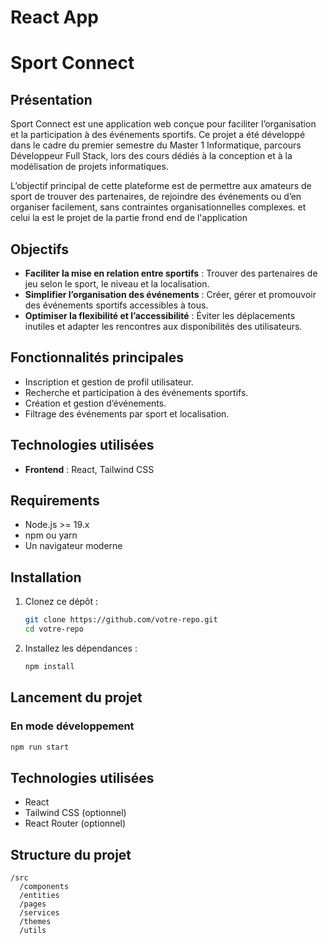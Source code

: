 # React App

# Sport Connect

## Présentation

Sport Connect est une application web conçue pour faciliter l’organisation et la participation à des événements sportifs. Ce projet a été développé dans le cadre du premier semestre du Master 1 Informatique, parcours Développeur Full Stack, lors des cours dédiés à la conception et à la modélisation de projets informatiques.

L’objectif principal de cette plateforme est de permettre aux amateurs de sport de trouver des partenaires, de rejoindre des événements ou d’en organiser facilement, sans contraintes organisationnelles complexes.
et celui la est le projet de la partie frond end de l'application


## Objectifs

- **Faciliter la mise en relation entre sportifs** : Trouver des partenaires de jeu selon le sport, le niveau et la localisation.
- **Simplifier l’organisation des événements** : Créer, gérer et promouvoir des événements sportifs accessibles à tous.
- **Optimiser la flexibilité et l’accessibilité** : Éviter les déplacements inutiles et adapter les rencontres aux disponibilités des utilisateurs.

## Fonctionnalités principales

- Inscription et gestion de profil utilisateur.
- Recherche et participation à des événements sportifs.
- Création et gestion d’événements.
- Filtrage des événements par sport et localisation.


## Technologies utilisées

- **Frontend** : React, Tailwind CSS

## Requirements
- Node.js >= 19.x
- npm ou yarn
- Un navigateur moderne

## Installation

1. Clonez ce dépôt :
   ```sh
   git clone https://github.com/votre-repo.git
   cd votre-repo
   ```

2. Installez les dépendances :
   ```sh
   npm install
   ```

## Lancement du projet

### En mode développement
```sh
npm run start
```

## Technologies utilisées
- React
- Tailwind CSS (optionnel)
- React Router (optionnel)

## Structure du projet
```
/src
  /components  
  /entities      
  /pages      
  /services       
  /themes
  /utils     
```
